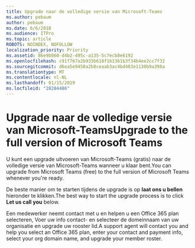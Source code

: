 ```yaml
---
title: Upgrade naar de volledige versie van Microsoft-Teams
ms.author: pebaum
author: pebaum
ms.date: 6/6/2018
ms.audience: ITPro
ms.topic: article
ROBOTS: NOINDEX, NOFOLLOW
localization_priority: Priority
ms.assetid: 86e9b860-d4b2-495c-a135-5c7ecb8e6192
ms.openlocfilehash: c91f767a2b933b618f1b1361b3f34b4ee2cc7f32
ms.sourcegitcommit: d6ea5e9458a2b8ceaab3ac4bd483e1130b9a398a
ms.translationtype: MT
ms.contentlocale: nl-NL
ms.lasthandoff: 01/15/2019
ms.locfileid: "28284486"
---
```

# <a name="upgrade-to-the-full-version-of-microsoft-teams"></a><span data-ttu-id="c4854-102">Upgrade naar de volledige versie van Microsoft-Teams</span><span class="sxs-lookup"><span data-stu-id="c4854-102">Upgrade to the full version of Microsoft Teams</span></span>

<span data-ttu-id="c4854-103">U kunt een upgrade uitvoeren van Microsoft-Teams (gratis) naar de volledige versie van Microsoft-Teams wanneer u klaar bent.</span><span class="sxs-lookup"><span data-stu-id="c4854-103">You can upgrade from Microsoft Teams (free) to the full version of Microsoft Teams whenever you're ready.</span></span>
  
<span data-ttu-id="c4854-104">De beste manier om te starten tijdens de upgrade is op **laat ons u bellen** hieronder te klikken.</span><span class="sxs-lookup"><span data-stu-id="c4854-104">The best way to start the upgrade process is to click **Let us call you** below.</span></span> 
  
<span data-ttu-id="c4854-105">Een medewerker neemt contact met u en helpen u een Office 365 plan selecteren, Voer uw info contact- en selecteer de domeinnaam van uw organisatie en upgrade uw rooster lid.</span><span class="sxs-lookup"><span data-stu-id="c4854-105">A support agent will contact you and help you select an Office 365 plan, enter your contact and payment info, select your org domain name, and upgrade your member roster.</span></span>
  

